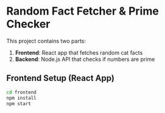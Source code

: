 # Random Fact Fetcher & Prime Checker

This project contains two parts:
1. **Frontend**: React app that fetches random cat facts
2. **Backend**: Node.js API that checks if numbers are prime

## Frontend Setup (React App)
```bash
cd frontend
npm install
npm start